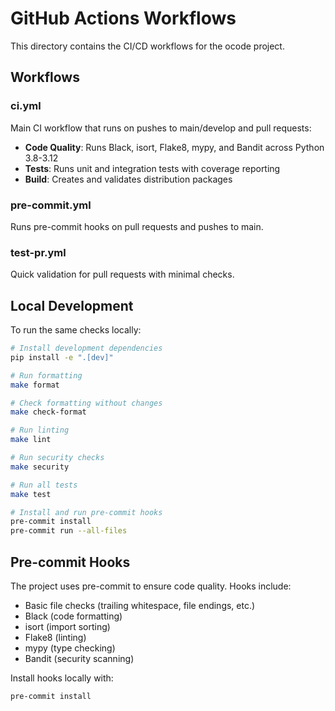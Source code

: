 # GitHub Actions Workflows

This directory contains the CI/CD workflows for the ocode project.

## Workflows

### ci.yml
Main CI workflow that runs on pushes to main/develop and pull requests:
- **Code Quality**: Runs Black, isort, Flake8, mypy, and Bandit across Python 3.8-3.12
- **Tests**: Runs unit and integration tests with coverage reporting
- **Build**: Creates and validates distribution packages

### pre-commit.yml
Runs pre-commit hooks on pull requests and pushes to main.

### test-pr.yml
Quick validation for pull requests with minimal checks.

## Local Development

To run the same checks locally:

```bash
# Install development dependencies
pip install -e ".[dev]"

# Run formatting
make format

# Check formatting without changes
make check-format

# Run linting
make lint

# Run security checks
make security

# Run all tests
make test

# Install and run pre-commit hooks
pre-commit install
pre-commit run --all-files
```

## Pre-commit Hooks

The project uses pre-commit to ensure code quality. Hooks include:
- Basic file checks (trailing whitespace, file endings, etc.)
- Black (code formatting)
- isort (import sorting)
- Flake8 (linting)
- mypy (type checking)
- Bandit (security scanning)

Install hooks locally with:
```bash
pre-commit install
```

